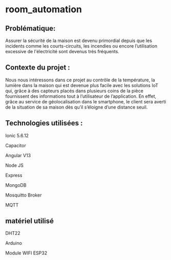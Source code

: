 # room_automation
## Problématique:
Assurer la sécurité de la maison est devenu primordial depuis que les incidents comme les
courts-circuits, les incendies ou encore l’utilisation excessive de l'électricité sont devenus très
fréquents.
## Contexte du projet :
Nous nous intéressons dans ce projet au contrôle de la température, la lumière dans la maison
qui est devenue plus facile avec les solutions IoT qui, grâce à des capteurs placés dans
plusieurs coins de la pièce fournissent des informations tout à l’utilisateur de l’application.
En effet, grâce au service de géolocalisation dans le smartphone, le client sera averti de la
situation de sa maison dès qu’il s’éloigne d’une distance seuil.
## Technologies utilisées :
Ionic 5.6.12

Capacitor

Angular V13

Node JS 

Express

MongoDB

Mosquitto Broker

MQTT
## matériel utilisé
DHT22

Arduino

Module WIFI ESP32

